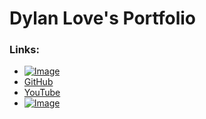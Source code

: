 # Dylan Love's Portfolio

### Links:
- [![Image](https://cdn2.iconfinder.com/data/icons/20-free-flat-shadow-style-original-colour-icons/256/social_media_icons_flat_shadow_set_256x256_0000_facebook.png)](https://www.facebook.com/profile.php?id=100011395204598)
- [GitHub](https://github.com/FaStNiNjAzZ/)
- [YouTube](https://www.youtube.com/channel/UCqClyUUZAjnfXYRBKLAlLQA)
- [![Image](https://www.iconsdb.com/icons/preview/caribbean-blue/twitter-xxl.png)](https://twitter.com/Bobmuffin3)

